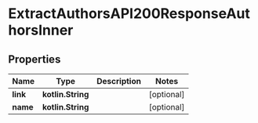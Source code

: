 
# ExtractAuthorsAPI200ResponseAuthorsInner

## Properties
| Name | Type | Description | Notes |
| ------------ | ------------- | ------------- | ------------- |
| **link** | **kotlin.String** |  |  [optional] |
| **name** | **kotlin.String** |  |  [optional] |




